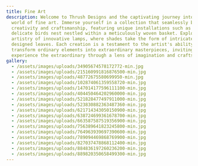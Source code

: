 ```yaml
---
title: Fine Art
description: Welcome to Thrush Designs and the captivating journey into the
  world of fine art. Immerse yourself in a collection that seamlessly blends
  creativity and craftsmanship, featuring unique installations such as a
  delicate birds nest nestled within a meticulously woven basket. Explore the
  artistry of innovative lamps, where shades take the form of intricately
  designed leaves. Each creation is a testament to the artist's ability to
  transform ordinary elements into extraordinary masterpieces, inviting you to
  experience the extraordinary through a lens of imagination and craftsmanship
gallery:
  - /assets/images/uploads/34905674578172772-min.jpg
  - /assets/images/uploads/215160991816876500-min.jpg
  - /assets/images/uploads/48772675580699950-min.jpg
  - /assets/images/uploads/102874061359558720-min.jpg
  - /assets/images/uploads/147014177596111100-min.jpg
  - /assets/images/uploads/404450464202960000-min.jpg
  - /assets/images/uploads/521828477497911000-min.jpg
  - /assets/images/uploads/523830882363487360-min.jpg
  - /assets/images/uploads/621714343050150900-min.jpg
  - /assets/images/uploads/638724699361678700-min.jpg
  - /assets/images/uploads/663587587519356900-min.jpg
  - /assets/images/uploads/756389641823245800-min.jpg
  - /assets/images/uploads/764963939697390600-min.jpg
  - /assets/images/uploads/789094469868769900-min.jpg
  - /assets/images/uploads/827037478868112400-min.jpg
  - /assets/images/uploads/884836197260236200-min.jpg
  - /assets/images/uploads/889820350658499300-min.jpg
---
```

